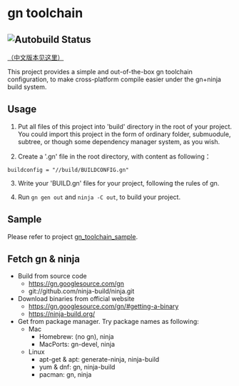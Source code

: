 # gn toolchain

![Autobuild Status](https://github.com/Streamlet/gn_toolchain/actions/workflows/autobuild.yml/badge.svg)
---
[（中文版本见这里）](README_zh.md)

This project provides a simple and out-of-the-box gn toolchain configuration, to make cross-platform compile easier under the gn+ninja build system.

## Usage

1. Put all files of this project into 'build' directory in the root of your project. You could import this project in the form of ordinary folder, submuodule, subtree, or though some dependency manager system, as you wish.

2. Create a '.gn' file in the root directory, with content as following：

```gn
buildconfig = "//build/BUILDCONFIG.gn"
```

3. Write your 'BUILD.gn' files for your project, following the rules of gn.

4. Run `gn gen out` and `ninja -C out`, to build your project.

## Sample

Please refer to project [gn_toolchain_sample](../../../gn_toolchain_sample).

## Fetch gn & ninja

* Build from source code
  * https://gn.googlesource.com/gn
  * git://github.com/ninja-build/ninja.git
* Download binaries from official website
  * https://gn.googlesource.com/gn/#getting-a-binary
  * https://ninja-build.org/
* Get from package manager. Try package names as following:
  * Mac
    * Homebrew: (no gn), ninja
    * MacPorts: gn-devel, ninja
  * Linux
    * apt-get & apt: generate-ninja, ninja-build
    * yum & dnf: gn, ninja-build
    * pacman: gn, ninja
